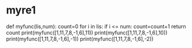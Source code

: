 # myre1

def myfunc(lis,num):
    count=0
    for i in lis:
        if i <= num:
           count=count+1
    return count
print(myfunc([1,11,7,8,-1,6],11))
print(myfunc([1,11,7,8,-1,6],10))
print(myfunc([1,11,7,8,-1,6],-1))
print(myfunc([1,11,7,8,-1,6],-2))